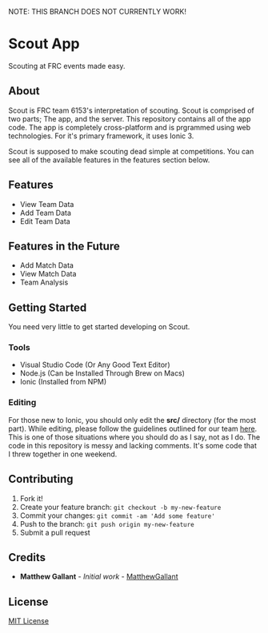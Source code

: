 NOTE: THIS BRANCH DOES NOT CURRENTLY WORK!

# Scout App

Scouting at FRC events made easy.

## About

Scout is FRC team 6153's interpretation of scouting. Scout is comprised of two parts; The app, and the server. This repository contains all of the app code. The app is completely cross-platform and is prgrammed using web technologies. For it's primary framework, it uses Ionic 3.

Scout is supposed to make scouting dead simple at competitions. You can see all of the available features in the features section below.

## Features

- View Team Data
- Add Team Data
- Edit Team Data

## Features in the Future

- Add Match Data
- View Match Data
- Team Analysis

## Getting Started

You need very little to get started developing on Scout.

### Tools

- Visual Studio Code (Or Any Good Text Editor)
- Node.js (Can be Installed Through Brew on Macs)
- Ionic (Installed from NPM)

### Editing

For those new to Ionic, you should only edit the **src/** directory (for the most part). While editing, please follow the guidelines outlined for our team [here](https://github.com/BlueCrewRobotics/Guidelines-and-Resources/wiki "Code Guidelines"). This is one of those situations where you should do as I say, not as I do. The code in this repository is messy and lacking comments. It's some code that I threw together in one weekend.

## Contributing

1. Fork it!
2. Create your feature branch: `git checkout -b my-new-feature`
3. Commit your changes: `git commit -am 'Add some feature'`
4. Push to the branch: `git push origin my-new-feature`
5. Submit a pull request

## Credits

* **Matthew Gallant** - *Initial work* - [MatthewGallant](https://github.com/MatthewGallant)

## License

[MIT License](https://github.com/BlueCrewRobotics/ScoutApp/blob/master/LICENSE "License")